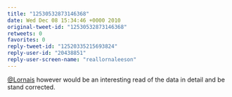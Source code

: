 ```yaml
---
title: "12530532873146368"
date: Wed Dec 08 15:34:46 +0000 2010
original-tweet-id: "12530532873146368"
retweets: 0
favorites: 0
reply-tweet-id: "12520335215693824"
reply-user-id: "20438851"
reply-user-screen-name: "reallornaleeson"
---
```

<a href="https://twitter.com/Lornais">@Lornais</a> however would be an interesting read of the data in detail and be stand corrected.
